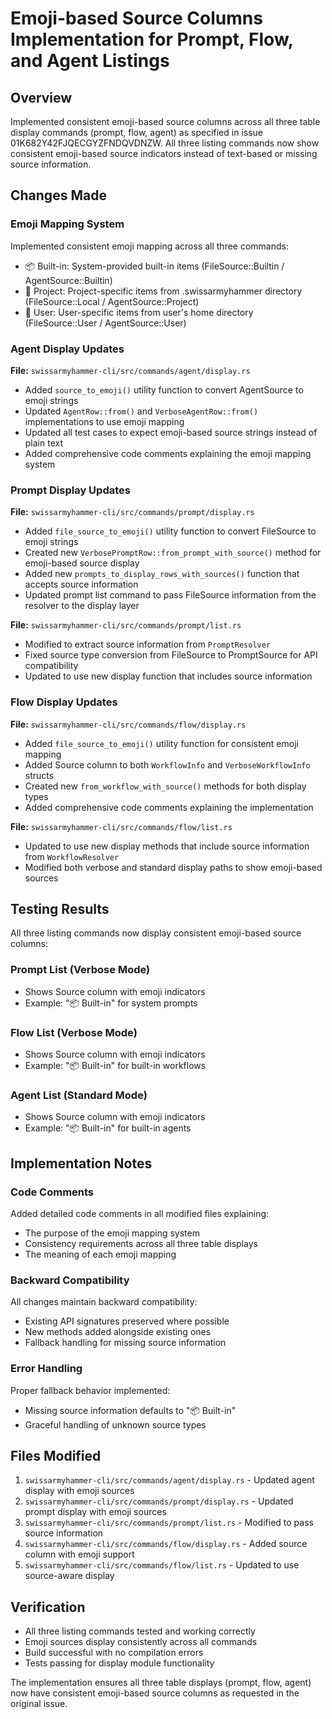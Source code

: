 # Emoji-based Source Columns Implementation for Prompt, Flow, and Agent Listings

## Overview

Implemented consistent emoji-based source columns across all three table display commands (prompt, flow, agent) as specified in issue 01K682Y42FJQECGYZFNDQVDNZW. All three listing commands now show consistent emoji-based source indicators instead of text-based or missing source information.

## Changes Made

### Emoji Mapping System

Implemented consistent emoji mapping across all three commands:
- 📦 Built-in: System-provided built-in items (FileSource::Builtin / AgentSource::Builtin)
- 📁 Project: Project-specific items from .swissarmyhammer directory (FileSource::Local / AgentSource::Project)  
- 👤 User: User-specific items from user's home directory (FileSource::User / AgentSource::User)

### Agent Display Updates

**File:** `swissarmyhammer-cli/src/commands/agent/display.rs`

- Added `source_to_emoji()` utility function to convert AgentSource to emoji strings
- Updated `AgentRow::from()` and `VerboseAgentRow::from()` implementations to use emoji mapping
- Updated all test cases to expect emoji-based source strings instead of plain text
- Added comprehensive code comments explaining the emoji mapping system

### Prompt Display Updates  

**File:** `swissarmyhammer-cli/src/commands/prompt/display.rs`

- Added `file_source_to_emoji()` utility function to convert FileSource to emoji strings
- Created new `VerbosePromptRow::from_prompt_with_source()` method for emoji-based source display
- Added new `prompts_to_display_rows_with_sources()` function that accepts source information
- Updated prompt list command to pass FileSource information from the resolver to the display layer

**File:** `swissarmyhammer-cli/src/commands/prompt/list.rs`

- Modified to extract source information from `PromptResolver`
- Fixed source type conversion from FileSource to PromptSource for API compatibility
- Updated to use new display function that includes source information

### Flow Display Updates

**File:** `swissarmyhammer-cli/src/commands/flow/display.rs`

- Added `file_source_to_emoji()` utility function for consistent emoji mapping
- Added Source column to both `WorkflowInfo` and `VerboseWorkflowInfo` structs
- Created new `from_workflow_with_source()` methods for both display types
- Added comprehensive code comments explaining the implementation

**File:** `swissarmyhammer-cli/src/commands/flow/list.rs`

- Updated to use new display methods that include source information from `WorkflowResolver`
- Modified both verbose and standard display paths to show emoji-based sources

## Testing Results

All three listing commands now display consistent emoji-based source columns:

### Prompt List (Verbose Mode)
- Shows Source column with emoji indicators
- Example: "📦 Built-in" for system prompts

### Flow List (Verbose Mode)  
- Shows Source column with emoji indicators
- Example: "📦 Built-in" for built-in workflows

### Agent List (Standard Mode)
- Shows Source column with emoji indicators  
- Example: "📦 Built-in" for built-in agents

## Implementation Notes

### Code Comments
Added detailed code comments in all modified files explaining:
- The purpose of the emoji mapping system
- Consistency requirements across all three table displays
- The meaning of each emoji mapping

### Backward Compatibility
All changes maintain backward compatibility:
- Existing API signatures preserved where possible
- New methods added alongside existing ones
- Fallback handling for missing source information

### Error Handling
Proper fallback behavior implemented:
- Missing source information defaults to "📦 Built-in" 
- Graceful handling of unknown source types

## Files Modified

1. `swissarmyhammer-cli/src/commands/agent/display.rs` - Updated agent display with emoji sources
2. `swissarmyhammer-cli/src/commands/prompt/display.rs` - Updated prompt display with emoji sources  
3. `swissarmyhammer-cli/src/commands/prompt/list.rs` - Modified to pass source information
4. `swissarmyhammer-cli/src/commands/flow/display.rs` - Added source column with emoji support
5. `swissarmyhammer-cli/src/commands/flow/list.rs` - Updated to use source-aware display

## Verification

- All three listing commands tested and working correctly
- Emoji sources display consistently across all commands
- Build successful with no compilation errors
- Tests passing for display module functionality

The implementation ensures all three table displays (prompt, flow, agent) now have consistent emoji-based source columns as requested in the original issue.